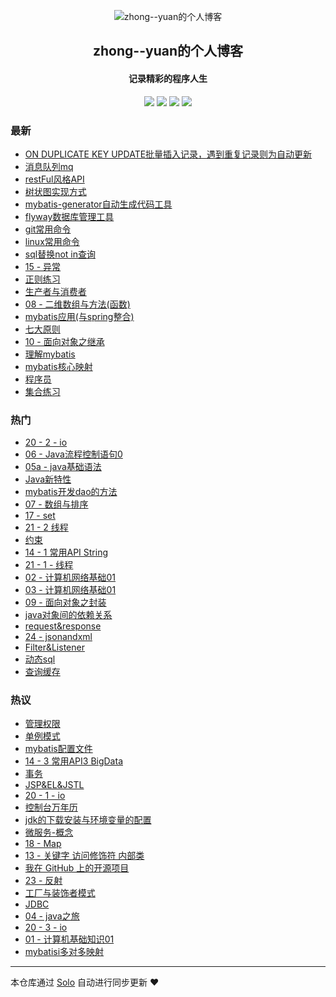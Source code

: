 <p align="center"><img alt="zhong--yuan的个人博客" src="https://static.b3log.org/images/brand/solo-32.png"></p><h2 align="center">
zhong--yuan的个人博客
</h2>

<h4 align="center">记录精彩的程序人生</h4>
<p align="center"><a title="zhong--yuan的个人博客" target="_blank" href="https://github.com/zhong462245819/solo-blog"><img src="https://img.shields.io/github/last-commit/zhong462245819/solo-blog.svg?style=flat-square&color=FF9900"></a>
<a title="GitHub repo size in bytes" target="_blank" href="https://github.com/zhong462245819/solo-blog"><img src="https://img.shields.io/github/repo-size/zhong462245819/solo-blog.svg?style=flat-square"></a>
<a title="Solo Version" target="_blank" href="https://github.com/b3log/solo/releases"><img src="https://img.shields.io/badge/solo-3.6.5-f1e05a.svg?style=flat-square&color=blueviolet"></a>
<a title="Hits" target="_blank" href="https://github.com/b3log/hits"><img src="https://hits.b3log.org/zhong462245819/solo-blog.svg"></a></p>

### 最新

* [ON DUPLICATE KEY UPDATE批量插入记录，遇到重复记录则为自动更新](https://www.zsyfw.cn/articles/2019/10/13/1570959755359.html)
* [消息队列mq](https://www.zsyfw.cn/articles/2019/09/15/1568554749662.html)
* [restFul风格API](https://www.zsyfw.cn/articles/2019/09/11/1568216239030.html)
* [树状图实现方式](https://www.zsyfw.cn/articles/2019/09/09/1568042556862.html)
* [mybatis-generator自动生成代码工具](https://www.zsyfw.cn/articles/2019/09/03/1567525728642.html)
* [flyway数据库管理工具](https://www.zsyfw.cn/articles/2019/09/03/1567523814503.html)
* [git常用命令](https://www.zsyfw.cn/articles/2019/09/03/1567523730273.html)
* [linux常用命令](https://www.zsyfw.cn/articles/2019/09/03/1567523659000.html)
* [sql替换not in查询](https://www.zsyfw.cn/articles/2019/09/03/1567523511515.html)
* [15 - 异常](https://www.zsyfw.cn/articles/2019/09/01/1567349138535.html)
* [正则练习](https://www.zsyfw.cn/articles/2019/09/01/1567349138741.html)
* [生产者与消费者](https://www.zsyfw.cn/articles/2019/09/01/1567349138138.html)
* [08 - 二维数组与方法(函数)](https://www.zsyfw.cn/articles/2019/09/01/1567349138337.html)
* [mybatis应用(与spring整合)](https://www.zsyfw.cn/articles/2019/09/01/1567349137117.html)
* [七大原则](https://www.zsyfw.cn/articles/2019/09/01/1567349137305.html)
* [10 - 面向对象之继承](https://www.zsyfw.cn/articles/2019/09/01/1567349137720.html)
* [理解mybatis](https://www.zsyfw.cn/articles/2019/09/01/1567349137503.html)
* [mybatis核心映射](https://www.zsyfw.cn/articles/2019/09/01/1567349137928.html)
* [程序员](https://www.zsyfw.cn/articles/2019/09/01/1567349136319.html)
* [集合练习](https://www.zsyfw.cn/articles/2019/09/01/1567349136536.html)

### 热门

* [20 - 2 - io](https://www.zsyfw.cn/articles/2019/09/01/1567349136094.html)
* [06 - Java流程控制语句0](https://www.zsyfw.cn/articles/2019/09/01/1567349134098.html)
* [05a - java基础语法](https://www.zsyfw.cn/articles/2019/09/01/1567349133809.html)
* [Java新特性](https://www.zsyfw.cn/articles/2019/09/01/1567349131548.html)
* [mybatis开发dao的方法](https://www.zsyfw.cn/articles/2019/09/01/1567349135466.html)
* [07 - 数组与排序](https://www.zsyfw.cn/articles/2019/09/01/1567349132215.html)
* [17 - set](https://www.zsyfw.cn/articles/2019/09/01/1567349134345.html)
* [21 - 2 线程](https://www.zsyfw.cn/articles/2019/09/01/1567349123661.html)
* [约束](https://www.zsyfw.cn/articles/2019/09/01/1567349128461.html)
* [14 - 1 常用API String](https://www.zsyfw.cn/articles/2019/09/01/1567349128955.html)
* [21 - 1 - 线程](https://www.zsyfw.cn/articles/2019/09/01/1567349135043.html)
* [02 - 计算机网络基础01](https://www.zsyfw.cn/articles/2019/09/01/1567349129269.html)
* [03 - 计算机网络基础01](https://www.zsyfw.cn/articles/2019/09/01/1567349124246.html)
* [09 - 面向对象之封装](https://www.zsyfw.cn/articles/2019/09/01/1567349124999.html)
* [java对象间的依赖关系](https://www.zsyfw.cn/articles/2019/09/01/1567349123291.html)
* [request&response](https://www.zsyfw.cn/articles/2019/09/01/1567349127417.html)
* [24 - jsonandxml](https://www.zsyfw.cn/articles/2019/09/01/1567349134711.html)
* [Filter&Listener](https://www.zsyfw.cn/articles/2019/09/01/1567349129527.html)
* [动态sql](https://www.zsyfw.cn/articles/2019/09/01/1567349125786.html)
* [查询缓存](https://www.zsyfw.cn/articles/2019/09/01/1567349132457.html)

### 热议

* [管理权限](https://www.zsyfw.cn/articles/2019/09/01/1567349135891.html)
* [单例模式](https://www.zsyfw.cn/articles/2019/09/01/1567349129730.html)
* [mybatis配置文件](https://www.zsyfw.cn/articles/2019/09/01/1567349127666.html)
* [14 - 3 常用API3 BigData](https://www.zsyfw.cn/articles/2019/09/01/1567349133548.html)
* [事务](https://www.zsyfw.cn/articles/2019/09/01/1567349130361.html)
* [JSP&EL&JSTL](https://www.zsyfw.cn/articles/2019/09/01/1567349128207.html)
* [20 - 1 - io](https://www.zsyfw.cn/articles/2019/09/01/1567349131982.html)
* [控制台万年历](https://www.zsyfw.cn/articles/2019/09/01/1567349130559.html)
* [jdk的下载安装与环境变量的配置](https://www.zsyfw.cn/articles/2019/09/01/1567349131337.html)
* [微服务-概念](https://www.zsyfw.cn/articles/2019/09/01/1567349125295.html)
* [18 - Map](https://www.zsyfw.cn/articles/2019/09/01/1567349127179.html)
* [13 - 关键字 访问修饰符 内部类](https://www.zsyfw.cn/articles/2019/09/01/1567349122376.html)
* [我在 GitHub 上的开源项目](https://www.zsyfw.cn/my-github-repos)
* [23 - 反射](https://www.zsyfw.cn/articles/2019/09/01/1567349128698.html)
* [工厂与装饰者模式](https://www.zsyfw.cn/articles/2019/09/01/1567349136733.html)
* [JDBC](https://www.zsyfw.cn/articles/2019/09/01/1567349136921.html)
* [04 - java之旅](https://www.zsyfw.cn/articles/2019/09/01/1567349124687.html)
* [20 - 3 - io](https://www.zsyfw.cn/articles/2019/09/01/1567349126249.html)
* [01 - 计算机基础知识01](https://www.zsyfw.cn/articles/2019/09/01/1567349127905.html)
* [mybatisi多对多映射](https://www.zsyfw.cn/articles/2019/09/01/1567349126007.html)

---

本仓库通过 [Solo](https://github.com/b3log/solo) 自动进行同步更新 ❤️ 